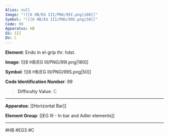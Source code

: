 ```yaml
---
Alias: null
Image: "![[6 HB/EG III/PNG/99I.png|180]]"
Symbol: "![[6 HB/EG III/PNG/99S.png|50]]"
Code: 99
Apparatus: HB
EG: III
DV: C
---
```

**Element**: Endo in el-grip thr. hdst.

**Image**:
![[6 HB/EG III/PNG/99I.png|180]]

**Symbol**:
![[6 HB/EG III/PNG/99S.png|50]]

**Code Identification Number**: 99

>**Difficulty Value**: C

___
**Apparatus**: [[Horizontal Bar]]

**Element Group**: [[EG III - In bar and Adler elements]]
___
#HB #EG3 #C
